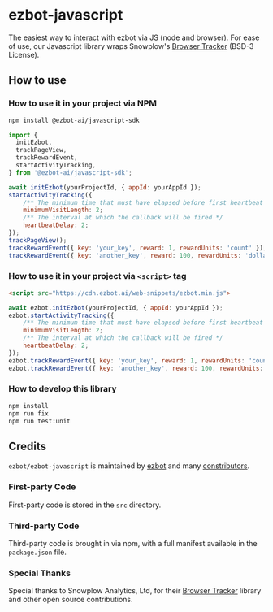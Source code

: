 # ezbot-javascript

The easiest way to interact with ezbot via JS (node and browser). For ease of use, our Javascript library wraps Snowplow's [Browser Tracker](https://www.npmjs.com/package/@snowplow/browser-tracker) (BSD-3 License).

## How to use

### How to use it in your project via NPM

```bash
npm install @ezbot-ai/javascript-sdk
```

```js
import {
  initEzbot,
  trackPageView,
  trackRewardEvent,
  startActivityTracking,
} from '@ezbot-ai/javascript-sdk';

await initEzbot(yourProjectId, { appId: yourAppId });
startActivityTracking({
    /** The minimum time that must have elapsed before first heartbeat */
    minimumVisitLength: 2;
    /** The interval at which the callback will be fired */
    heartbeatDelay: 2;
});
trackPageView();
trackRewardEvent({ key: 'your_key', reward: 1, rewardUnits: 'count' });
trackRewardEvent({ key: 'another_key', reward: 100, rewardUnits: 'dollars' });
```

### How to use it in your project via `<script>` tag

```html
<script src="https://cdn.ezbot.ai/web-snippets/ezbot.min.js">
```

```js
await ezbot.initEzbot(yourProjectId, { appId: yourAppId });
ezbot.startActivityTracking({
    /** The minimum time that must have elapsed before first heartbeat */
    minimumVisitLength: 2;
    /** The interval at which the callback will be fired */
    heartbeatDelay: 2;
});
ezbot.trackRewardEvent({ key: 'your_key', reward: 1, rewardUnits: 'count' });
ezbot.trackRewardEvent({ key: 'another_key', reward: 100, rewardUnits: 'dollars' });
```

### How to develop this library

```bash
npm install
npm run fix
npm run test:unit
```

## Credits

`ezbot/ezbot-javascript` is maintained by [ezbot](ezbot.ai) and many [constributors](https://github.com/ezbot/ezbot-javascript/graphs/contributors).

### First-party Code

First-party code is stored in the `src` directory.

### Third-party Code

Third-party code is brought in via npm, with a full manifest available in the `package.json` file.

### Special Thanks

Special thanks to Snowplow Analytics, Ltd, for their [Browser Tracker](https://www.npmjs.com/package/@snowplow/browser-tracker) library and other open source contributions.

